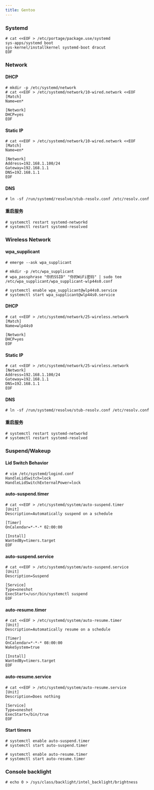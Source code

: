 ```yaml
---
title: Gentoo
---
```


### Systemd

    # cat <<EOF > /etc/portage/package.use/systemd
    sys-apps/systemd boot
    sys-kernel/installkernel systemd-boot dracut
    EOF

### Network

#### DHCP

    # mkdir -p /etc/systemd/network
    # cat <<EOF > /etc/systemd/network/10-wired.network <<EOF
    [Match]
    Name=en*

    [Network]
    DHCP=yes
    EOF

#### Static IP

    # cat <<EOF > /etc/systemd/network/10-wired.network <<EOF
    [Match]
    Name=en*

    [Network]
    Address=192.168.1.100/24
    Gateway=192.168.1.1
    DNS=192.168.1.1
    EOF

#### DNS

    # ln -sf /run/systemd/resolve/stub-resolv.conf /etc/resolv.conf

#### 重启服务

    # systemctl restart systemd-networkd
    # systemctl restart systemd-resolved

### Wireless Network

#### wpa_supplicant

    # emerge --ask wpa_supplicant

    # mkdir -p /etc/wpa_supplicant
    # wpa_passphrase "你的SSID" "你的WiFi密码" | sudo tee /etc/wpa_supplicant/wpa_supplicant-wlp44s0.conf

    # systemctl enable wpa_supplicant@wlp44s0.service
    # systemctl start wpa_supplicant@wlp44s0.service

#### DHCP

    # cat <<EOF > /etc/systemd/network/25-wireless.network
    [Match]
    Name=wlp44s0

    [Network]
    DHCP=yes
    EOF

#### Static IP

    # cat <<EOF > /etc/systemd/network/25-wireless.network
    [Network]
    Address=192.168.1.100/24
    Gateway=192.168.1.1
    DNS=192.168.1.1
    EOF

#### DNS

    # ln -sf /run/systemd/resolve/stub-resolv.conf /etc/resolv.conf

#### 重启服务

    # systemctl restart systemd-networkd
    # systemctl restart systemd-resolved


### Suspend/Wakeup

#### Lid Switch Behavior

    # vim /etc/systemd/logind.conf
    HandleLidSwitch=lock
    HandleLidSwitchExternalPower=lock

#### auto-suspend.timer

    # cat <<EOF > /etc/systemd/system/auto-suspend.timer
    [Unit]
    Description=Automatically suspend on a schedule

    [Timer]
    OnCalendar=*-*-* 02:00:00

    [Install]
    WantedBy=timers.target
    EOF

#### auto-suspend.service

    # cat <<EOF > /etc/systemd/system/auto-suspend.service
    [Unit]
    Description=Suspend

    [Service]
    Type=oneshot
    ExecStart=/usr/bin/systemctl suspend
    EOF
        
#### auto-resume.timer

    # cat <<EOF > /etc/systemd/system/auto-resume.timer
    [Unit]
    Description=Automatically resume on a schedule

    [Timer]
    OnCalendar=*-*-* 08:00:00
    WakeSystem=true

    [Install]
    WantedBy=timers.target
    EOF
                   
#### auto-resume.service

    # cat <<EOF > /etc/systemd/system/auto-resume.service
    [Unit]
    Description=Does nothing

    [Service]
    Type=oneshot
    ExecStart=/bin/true
    EOF

#### Start timers

    # systemctl enable auto-suspend.timer
    # systemctl start auto-suspend.timer

    # systemctl enable auto-resume.timer
    # systemctl start auto-resume.timer

### Console backlight

    # echo 0 > /sys/class/backlight/intel_backlight/brightness